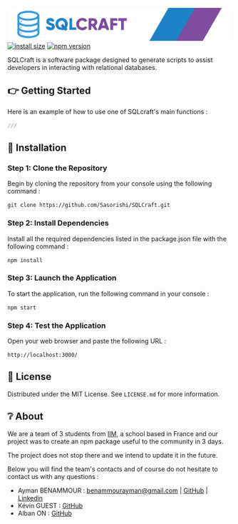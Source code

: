 ![SQLCraft logo](./src/assets/images/sqlcraft-banner.jpg)
[![install size](https://packagephobia.com/badge?p=sqlcraft)](https://packagephobia.com/result?p=sqlcraft) [![npm version](https://badge.fury.io/js/sqlcraft.svg)](https://badge.fury.io/js/sqlcraft)

SQLCraft is a software package designed to generate scripts to assist developers in interacting with relational databases.

## 👉 Getting Started
Here is an example of how to use one of SQLcraft's main functions :
 ```javascript
///
```

## 🔧 Installation
### Step 1: Clone the Repository
Begin by cloning the repository from your console using the following command :
```
git clone https://github.com/Sasorishi/SQLCraft.git
```

### Step 2: Install Dependencies
Install all the required dependencies listed in the package.json file with the following command :
```
npm install
```

### Step 3: Launch the Application
To start the application, run the following command in your console :
```
npm start
```

### Step 4: Test the Application
Open your web browser and paste the following URL :
```
http://localhost:3000/
```

## 📜 License
Distributed under the MIT License. See `LICENSE.md` for more information.

## ❔ About
We are a team of 3 students from [IIM](https://www.iim.fr/), a school based in France and our project was to create an npm package useful to the community in 3 days.

The project does not stop there and we intend to update it in the future.

Below you will find the team's contacts and of course do not hesitate to contact us with any questions :
* Ayman BENAMMOUR : [benammourayman@gmail.com](mailto:benammourayman@gmail.com) | [GitHub](https://github.com/ayman-benammour) | [Linkedin](https://www.linkedin.com/in/ayman-benammour/)
* Kévin GUEST : [GitHub](https://github.com/k-guest)
* Alban ON : [GitHub](https://github.com/Sasorishi)
